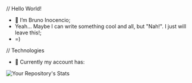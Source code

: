 // Hello World!
- 👋 I’m Bruno Inocencio;
- Yeah... Maybe I can write something cool and all, but "Nah!". I just will leave this!;
- =)

// Technologies
- 👀 Currently my account has:

![Your Repository's Stats](https://github-readme-stats.vercel.app/api/top-langs/?username=IN0C3NC10&theme=dark)


<!---
- 👀 I’m interested in ...
- 🌱 I’m currently learning ...
- 💞️ I’m looking to collaborate on ...
- 📫 How to reach me ...

..Repository Details
![Your Repository's Stats](https://github-readme-stats.vercel.app/api?username=IN0C3NC10&show_icons=true&theme=midnight-purple)

![Profile View Counter](https://komarev.com/ghpvc/?username=IN0C3NC10)
![Hits](https://hitcounter.pythonanywhere.com/count/tag.svg?url = Paste_Your_GitHub_Repository_Link_Here)

..If more languages don't shows up, try this
[![Top Langs](https://github-readme-stats.vercel.app/api/top-langs/?username=IN0C3NC10&langs_count=8)](https://github.com/anuraghazra/github-readme-stats)

IN0C3NC10/IN0C3NC10 is a ✨ special ✨ repository because its `README.md` (this file) appears on your GitHub profile.
You can click the Preview link to take a look at your changes.
--->
